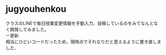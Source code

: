 # jugyouhenkou

クラスのLINEで毎日授業変更情報を手動入力、投稿しているのをみてなんとなく開発してみました。  
ー更新  
相当にひどいコードだったため，現時点でそれなりだと思えるように書き直しました．
